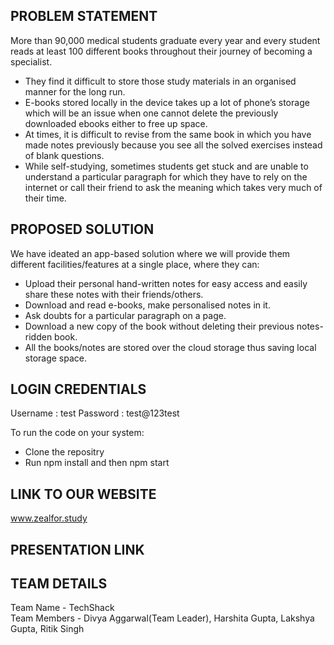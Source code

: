 ## PROBLEM STATEMENT
More than 90,000 medical students graduate every year and every student reads at least 100 different books throughout their journey of becoming a specialist. 
* They find it difficult to store those study materials in an organised manner for the long run.
* E-books stored locally in the device takes up a lot of phone’s storage which will be an issue when one cannot delete the previously downloaded ebooks either to free up space. 
* At times, it is difficult to revise from the same book in which you have made notes previously because you see all the solved exercises instead of blank questions.
* While self-studying, sometimes students get stuck and are unable to understand a particular paragraph for which they have to rely on the internet or call their friend to ask the meaning which takes very much of their time.

## PROPOSED SOLUTION
We have ideated an app-based solution where we will provide them different facilities/features at a single place, where they can:
* Upload their personal hand-written notes for easy access and easily share these notes with their friends/others.
* Download and read e-books, make personalised notes in it.
* Ask doubts for a particular paragraph on a page.
* Download a new copy of the book without deleting their previous notes-ridden book.
* All the books/notes are stored over the cloud storage thus saving local storage space.

## LOGIN CREDENTIALS
Username : test
Password : test@123test

To run the code on your system:
* Clone the repositry
* Run npm install and then npm start

## LINK TO OUR WEBSITE
www.zealfor.study

## PRESENTATION LINK

## TEAM DETAILS
Team Name - TechShack <br>
Team Members - Divya Aggarwal(Team Leader), Harshita Gupta, Lakshya Gupta, Ritik Singh

